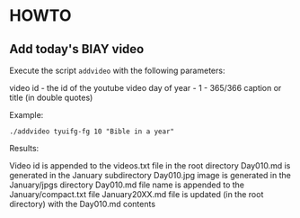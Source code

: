 # HOWTO #

## Add today's BIAY video ##

Execute the script `addvideo` with the following parameters:

video id - the id of the youtube video
day of year - 1 - 365/366
caption or title (in double quotes)

Example:

```
./addvideo tyuifg-fg 10 "Bible in a year"
```

Results:

Video id is appended to the videos.txt file in the root directory
Day010.md is generated in the January subdirectory
Day010.jpg image is generated in the January/jpgs directory
Day010.md file name is appended to the January/compact.txt file
January20XX.md file is updated (in the root directory) with the Day010.md contents
